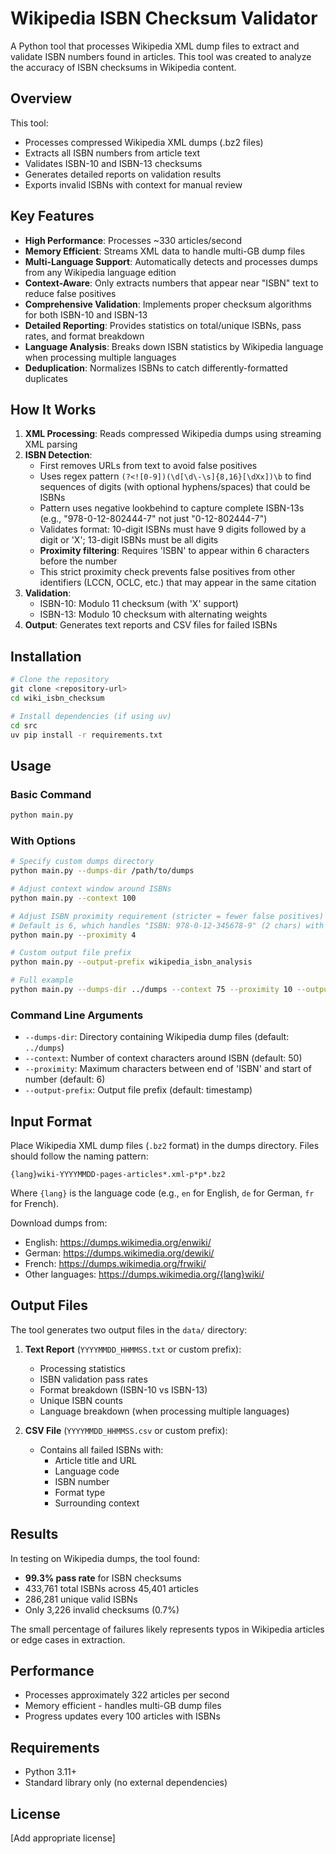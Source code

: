 # Wikipedia ISBN Checksum Validator

A Python tool that processes Wikipedia XML dump files to extract and validate ISBN numbers found in articles. This tool was created to analyze the accuracy of ISBN checksums in Wikipedia content.

## Overview

This tool:
- Processes compressed Wikipedia XML dumps (.bz2 files)
- Extracts all ISBN numbers from article text
- Validates ISBN-10 and ISBN-13 checksums
- Generates detailed reports on validation results
- Exports invalid ISBNs with context for manual review

## Key Features

- **High Performance**: Processes ~330 articles/second
- **Memory Efficient**: Streams XML data to handle multi-GB dump files
- **Multi-Language Support**: Automatically detects and processes dumps from any Wikipedia language edition
- **Context-Aware**: Only extracts numbers that appear near "ISBN" text to reduce false positives
- **Comprehensive Validation**: Implements proper checksum algorithms for both ISBN-10 and ISBN-13
- **Detailed Reporting**: Provides statistics on total/unique ISBNs, pass rates, and format breakdown
- **Language Analysis**: Breaks down ISBN statistics by Wikipedia language when processing multiple languages
- **Deduplication**: Normalizes ISBNs to catch differently-formatted duplicates

## How It Works

1. **XML Processing**: Reads compressed Wikipedia dumps using streaming XML parsing
2. **ISBN Detection**: 
   - First removes URLs from text to avoid false positives
   - Uses regex pattern `(?<![0-9])(\d[\d\-\s]{8,16}[\dXx])\b` to find sequences of digits (with optional hyphens/spaces) that could be ISBNs
   - Pattern uses negative lookbehind to capture complete ISBN-13s (e.g., "978-0-12-802444-7" not just "0-12-802444-7")
   - Validates format: 10-digit ISBNs must have 9 digits followed by a digit or 'X'; 13-digit ISBNs must be all digits
   - **Proximity filtering**: Requires 'ISBN' to appear within 6 characters before the number
   - This strict proximity check prevents false positives from other identifiers (LCCN, OCLC, etc.) that may appear in the same citation
3. **Validation**: 
   - ISBN-10: Modulo 11 checksum (with 'X' support)
   - ISBN-13: Modulo 10 checksum with alternating weights
4. **Output**: Generates text reports and CSV files for failed ISBNs

## Installation

```bash
# Clone the repository
git clone <repository-url>
cd wiki_isbn_checksum

# Install dependencies (if using uv)
cd src
uv pip install -r requirements.txt
```

## Usage

### Basic Command

```bash
python main.py
```

### With Options

```bash
# Specify custom dumps directory
python main.py --dumps-dir /path/to/dumps

# Adjust context window around ISBNs
python main.py --context 100

# Adjust ISBN proximity requirement (stricter = fewer false positives)
# Default is 6, which handles "ISBN: 978-0-12-345678-9" (2 chars) with room to spare
python main.py --proximity 4

# Custom output file prefix
python main.py --output-prefix wikipedia_isbn_analysis

# Full example
python main.py --dumps-dir ../dumps --context 75 --proximity 10 --output-prefix run_2025
```

### Command Line Arguments

- `--dumps-dir`: Directory containing Wikipedia dump files (default: `../dumps`)
- `--context`: Number of context characters around ISBN (default: 50)
- `--proximity`: Maximum characters between end of 'ISBN' and start of number (default: 6)
- `--output-prefix`: Output file prefix (default: timestamp)

## Input Format

Place Wikipedia XML dump files (`.bz2` format) in the dumps directory. Files should follow the naming pattern:
```
{lang}wiki-YYYYMMDD-pages-articles*.xml-p*p*.bz2
```

Where `{lang}` is the language code (e.g., `en` for English, `de` for German, `fr` for French).

Download dumps from: 
- English: https://dumps.wikimedia.org/enwiki/
- German: https://dumps.wikimedia.org/dewiki/
- French: https://dumps.wikimedia.org/frwiki/
- Other languages: https://dumps.wikimedia.org/{lang}wiki/

## Output Files

The tool generates two output files in the `data/` directory:

1. **Text Report** (`YYYYMMDD_HHMMSS.txt` or custom prefix):
   - Processing statistics
   - ISBN validation pass rates
   - Format breakdown (ISBN-10 vs ISBN-13)
   - Unique ISBN counts
   - Language breakdown (when processing multiple languages)

2. **CSV File** (`YYYYMMDD_HHMMSS.csv` or custom prefix):
   - Contains all failed ISBNs with:
     - Article title and URL
     - Language code
     - ISBN number
     - Format type
     - Surrounding context

## Results

In testing on Wikipedia dumps, the tool found:
- **99.3% pass rate** for ISBN checksums
- 433,761 total ISBNs across 45,401 articles
- 286,281 unique valid ISBNs
- Only 3,226 invalid checksums (0.7%)

The small percentage of failures likely represents typos in Wikipedia articles or edge cases in extraction.

## Performance

- Processes approximately 322 articles per second
- Memory efficient - handles multi-GB dump files
- Progress updates every 100 articles with ISBNs

## Requirements

- Python 3.11+
- Standard library only (no external dependencies)

## License

[Add appropriate license]